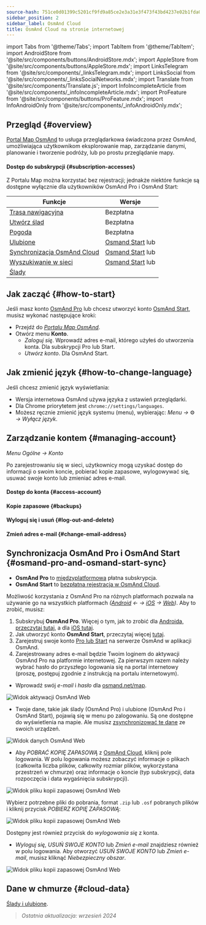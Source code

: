 ```yaml
---
source-hash: 751ce0d01399c5201cf9fd9a85ce2e3a31e3f473f43bd4237e02b1fda097d4dd
sidebar_position: 2
sidebar_label: OsmAnd Cloud
title: OsmAnd Cloud na stronie internetowej
---
```

import Tabs from '@theme/Tabs';
import TabItem from '@theme/TabItem';
import AndroidStore from '@site/src/components/buttons/AndroidStore.mdx';
import AppleStore from '@site/src/components/buttons/AppleStore.mdx';
import LinksTelegram from '@site/src/components/_linksTelegram.mdx';
import LinksSocial from '@site/src/components/_linksSocialNetworks.mdx';
import Translate from '@site/src/components/Translate.js';
import InfoIncompleteArticle from '@site/src/components/_infoIncompleteArticle.mdx';
import ProFeature from '@site/src/components/buttons/ProFeature.mdx';
import InfoAndroidOnly from '@site/src/components/_infoAndroidOnly.mdx';


<InfoIncompleteArticle/>

## Przegląd {#overview}

[Portal Map OsmAnd](https://osmand.net/map) to usługa przeglądarkowa świadczona przez OsmAnd, umożliwiająca użytkownikom eksplorowanie map, zarządzanie danymi, planowanie i tworzenie podróży, lub po prostu przeglądanie mapy.

#### Dostęp do subskrypcji {#subscription-accesses}

Z Portalu Map można korzystać bez rejestracji; jednakże niektóre funkcje są dostępne wyłącznie dla użytkowników OsmAnd Pro i OsmAnd Start:

| Funkcje | Wersje |
|--- |--- |
| [Trasa nawigacyjna](./planner.md) | Bezpłatna |
| [Utwórz ślad](./planner.md) | Bezpłatna |
| [Pogoda](./web-map.md) | Bezpłatna |
| [Ulubione](./web-map.md) | [Osmand Start](https://osmand.net/blog/start) lub <ProFeature/> |
| [Synchronizacja OsmAnd Cloud](./web-cloud.md) | [Osmand Start](https://osmand.net/blog/start) lub <ProFeature/> |
| [Wyszukiwanie w sieci](./web-search.md)|[Osmand Start](https://osmand.net/blog/start) lub <ProFeature/>|
| [Ślady](./web-map.md) | <ProFeature/> |


## Jak zacząć {#how-to-start}

Jeśli masz konto [OsmAnd Pro](../personal/osmand-cloud.md#login) lub chcesz utworzyć konto [OsmAnd Start](../personal/osmand-cloud.md#osmand-start), musisz wykonać następujące kroki:

- Przejdź do [*Portalu Map OsmAnd*](https://osmand.net/map).
- Otwórz menu **Konto**.
  - *Zaloguj się*. Wprowadź adres e-mail, którego użyłeś do utworzenia konta. Dla subskrypcji Pro lub Start.
  - *Utwórz konto*. Dla OsmAnd Start.


## Jak zmienić język {#how-to-change-language}

Jeśli chcesz zmienić język wyświetlania:

- Wersja internetowa OsmAnd używa języka z ustawień przeglądarki.
- Dla Chrome priorytetem jest `chrome://settings/languages`.
- Możesz ręcznie zmienić język systemu (menu), wybierając:
    *Menu →* ⚙ *→ Wyłącz język*.


## Zarządzanie kontem {#managing-account}

*Menu Ogólne → Konto*

Po zarejestrowaniu się w sieci, użytkownicy mogą uzyskać dostęp do informacji o swoim koncie, pobierać kopie zapasowe, wylogowywać się, usuwać swoje konto lub zmieniać adres e-mail.

#### Dostęp do konta {#access-account}

#### Kopie zapasowe {#backups}

#### Wyloguj się i usuń {#log-out-and-delete}

#### Zmień adres e-mail {#change-email-address}


## Synchronizacja OsmAnd Pro i OsmAnd Start {#osmand-pro-and-osmand-start-sync}

- **OsmAnd Pro** to [międzyplatformowa](../troubleshooting/setup.md#cross-platform) płatna subskrypcja.
- **OsmAnd Start** to [bezpłatna rejestracja w OsmAnd Cloud](https://osmand.net/blog/start).

Możliwość korzystania z OsmAnd Pro na różnych platformach pozwala na używanie go na wszystkich platformach *([Android](../purchases/android.md) ← → [iOS](../purchases/ios.md) → [Web](https://www.osmand.net/map))*. Aby to zrobić, musisz:

1. Subskrybuj **OsmAnd Pro**. Więcej o tym, jak to zrobić dla [Androida, przeczytaj tutaj](../purchases/android.md#how-to-buy), a dla [iOS tutaj](../purchases/ios.md#how-to-buy).
2. Jak utworzyć konto **OsmAnd Start**, przeczytaj więcej [tutaj](https://osmand.net/blog/start#how-to-create-an-account).
3. Zarejestruj swoje konto [Pro lub Start](../troubleshooting/setup.md#cross-platform) na serwerze OsmAnd w aplikacji OsmAnd.
4. Zarejestrowany adres e-mail będzie Twoim loginem do aktywacji OsmAnd Pro na platformie internetowej. Za pierwszym razem należy wybrać hasło do przyszłego logowania się na portal internetowy (proszę, postępuj zgodnie z instrukcją na portalu internetowym).

- Wprowadź swój *e-mail* i *hasło* dla [osmand.net/map](https://osmand.net/map/).

![Widok aktywacji OsmAnd Web](@site/static/img/web/web_pro_activation.png)

- Twoje dane, takie jak ślady (OsmAnd Pro) i ulubione (OsmAnd Pro i OsmAnd Start), pojawią się w menu po zalogowaniu. Są one dostępne do wyświetlenia na mapie. Ale musisz [zsynchronizować te dane](https://osmand.net/docs/user/personal/osmand-cloud#last-sync) ze swoich urządzeń.

![Widok danych OsmAnd Web](@site/static/img/web/web_data.png)

- Aby *POBRAĆ KOPIĘ ZAPASOWĄ* z [OsmAnd Cloud](https://osmand.net/docs/user/personal/osmand-cloud), kliknij pole logowania. W polu logowania możesz zobaczyć informacje o plikach (całkowita liczba plików, całkowity rozmiar plików, wykorzystana przestrzeń w chmurze) oraz informacje o koncie (typ subskrypcji, data rozpoczęcia i data wygaśnięcia subskrypcji).

![Widok pliku kopii zapasowej OsmAnd Web](@site/static/img/web/web_backup_file.png)

Wybierz potrzebne pliki do pobrania, format `.zip` lub `.osf` pobranych plików i kliknij przycisk *POBIERZ KOPIĘ ZAPASOWĄ*:

![Widok pliku kopii zapasowej OsmAnd Web](@site/static/img/web/web_backup_file_1.png)

Dostępny jest również przycisk do *wylogowania się* z konta.

- *Wyloguj się*, *USUŃ SWOJE KONTO* lub *Zmień e-mail* znajdziesz również w polu logowania. Aby otworzyć *USUŃ SWOJE KONTO* lub *Zmień e-mail*, musisz kliknąć *Niebezpieczny obszar*.

![Widok pliku kopii zapasowej OsmAnd Web](@site/static/img/web/web_backup_file_2.png)


## Dane w chmurze {#cloud-data}

[Ślady i ulubione](web-map.md#tracks).
<!--
## Styl mapy {#map-style}

W tej sekcji menu możesz zmienić styl mapy. Więcej o tym, jak to zrobić, przeczytasz w artykule [Mapy wektorowe (Style map)](../map/vector-maps.md) dla aplikacji OsmAnd. Ustawienia w wersji internetowej niczym się nie różnią.
**Kilka przykładów:**

- Styl mapy morskiej

![Styl mapy OsmAnd Web](@site/static/img/web/web_map_style_nautical.png)

- Styl mapy topograficznej

![Dodawanie ulubionych w OsmAnd Web](@site/static/img/web/web_map_style_topo.png)
-->



> *Ostatnia aktualizacja: wrzesień 2024*